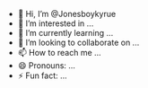 - 👋 Hi, I’m @Jonesboykyrue
- 👀 I’m interested in ...
- 🌱 I’m currently learning ...
- 💞️ I’m looking to collaborate on ...
- 📫 How to reach me ...
- 😄 Pronouns: ...
- ⚡ Fun fact: ...

<!---
Jonesboykyrue/Jonesboykyrue is a ✨ special ✨ repository because its `README.md` (this file) appears on your GitHub profile.
You can click the Preview link to take a look at your changes.
--->
